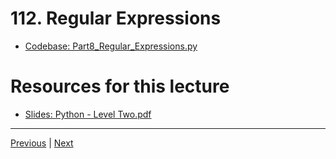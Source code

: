 # 112. Regular Expressions

-   [Codebase: Part8_Regular_Expressions.py](../../codebase/python-django/Python_Level_Two/Part8_Regular_Expressions.py)

#  Resources for this lecture


-   [Slides: Python - Level Two.pdf](https://python-ds.s3.us-west-1.amazonaws.com/Python-and-Django-Full-Stack-Web-Developer-Bootcamp/Resources/Python+-+Level+Two.pdf)


---

[Previous](./111_Errors-and-Exceptions.md) | [Next](./113_Modules-and-Packages.md)